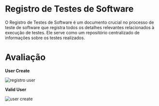 # Registro de Testes de Software

O Registro de Testes de Software é um documento crucial no processo de teste de software que registra todos os detalhes relevantes relacionados à execução de testes. Ele serve como um repositório centralizado de informações sobre os testes realizados.


# Avaliação
**User Create**

![registro user](https://github.com/ICEI-PUC-Minas-PMV-ADS/pmv-ads-2024-1-e4-proj-infra-t1-pmv-ads-2024-1-e4-projgym/assets/113618051/fcbf63f3-e79b-402f-bb10-702f4208cf72)



**Valid User**

![user create](https://github.com/ICEI-PUC-Minas-PMV-ADS/pmv-ads-2024-1-e4-proj-infra-t1-pmv-ads-2024-1-e4-projgym/assets/113618051/58861b88-9f6a-493c-9d17-b6a084ce424c)








